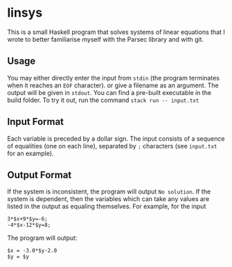 # linsys
This is a small Haskell program that solves systems of linear equations that I wrote to better familiarise myself with the Parsec library and with git.

## Usage
You may either directly enter the input from `stdin` (the program terminates when it reaches an `EOF` character). or give a filename as an argument. The output will be given in `stdout`. You can find a pre-built executable in the build folder. To try it out, run the command `stack run -- input.txt`

## Input Format
Each variable is preceded by a dollar sign. The input consists of a sequence of equalities (one on each line), separated by `;` characters (see `input.txt` for an example).

## Output Format
If the system is inconsistent, the program will output `No solution`. If the system is dependent, then the variables which can take any values are listed in the output as equaling themselves. For example, for the input
```
3*$x+9*$y=-6;
-4*$x-12*$y=8;
```
The program will output:
```
$x = -3.0*$y-2.0
$y = $y
```
